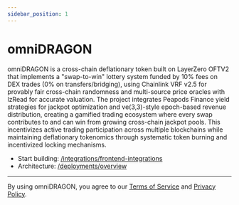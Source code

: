 ```yaml
---
sidebar_position: 1
---
```


# omniDRAGON

omniDRAGON is a cross-chain deflationary token built on LayerZero OFTV2 that implements a "swap-to-win" lottery system funded by 10% fees on DEX trades (0% on transfers/bridging), using Chainlink VRF v2.5 for provably fair cross-chain randomness and multi-source price oracles with lzRead for accurate valuation. The project integrates Peapods Finance yield strategies for jackpot optimization and ve(3,3)-style epoch-based revenue distribution, creating a gamified trading ecosystem where every swap contributes to and can win from growing cross-chain jackpot pools. This incentivizes active trading participation across multiple blockchains while maintaining deflationary tokenomics through systematic token burning and incentivized locking mechanisms.

- Start building: [/integrations/frontend-integrations](/integrations/frontend-integrations)
- Architecture: [/deployments/overview](/deployments/overview)

---

By using omniDRAGON, you agree to our [Terms of Service](/legal/terms-of-service) and [Privacy Policy](/legal/privacy-policy).
